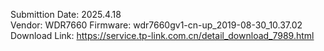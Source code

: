 Submittion Date: 2025.4.18  
Vendor: WDR7660
Firmware: wdr7660gv1-cn-up_2019-08-30_10.37.02  
Download Link: https://service.tp-link.com.cn/detail_download_7989.html


